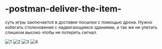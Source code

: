 # -postman-deliver-the-item-
суть игры заключается в доставке посылки с помощью дрона. Нужно избегать столкновения с надвигающимся зданиями, а так же не улетать слишком высоко чтобы не потерять сигнал.

![1](https://github.com/user-attachments/assets/5dc2bd6a-8c9a-4627-9899-c2248360a37a)
![2](https://github.com/user-attachments/assets/197dc82e-7c30-4006-801f-50e030be0d82)
![3](https://github.com/user-attachments/assets/4acbe5d0-a15b-4d8d-aacf-cdc213946001)
![4](https://github.com/user-attachments/assets/12ade6aa-5003-432f-954b-87025be40b44)
